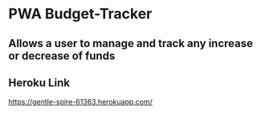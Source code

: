 # PWA Budget-Tracker

## Allows a user to manage and track any increase or decrease of funds

## Heroku Link
https://gentle-spire-61363.herokuapp.com/
